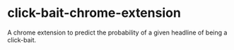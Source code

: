 # click-bait-chrome-extension
A chrome extension to predict the probability of a given headline of being a click-bait.

